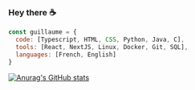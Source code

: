 ### Hey there ☕

```javascript
const guillaume = {
  code: [Typescript, HTML, CSS, Python, Java, C],
  tools: [React, NextJS, Linux, Docker, Git, SQL],
  languages: [French, English]
}
```

[![Anurag's GitHub stats](https://github-readme-stats-nine-alpha-46.vercel.app/api?username=Cereal38&hide=stars&show_icons=true&rank_icon=percentile&theme=transparent&border_color=fefefe)](https://github.com/anuraghazra/github-readme-stats)
